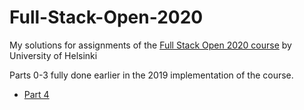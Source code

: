 # Full-Stack-Open-2020
My solutions for assignments of the [Full Stack Open 2020 course](https://fullstackopen.com/) by University of Helsinki

Parts 0-3 fully done earlier in the 2019 implementation of the course.

- [Part 4](/osa4)


